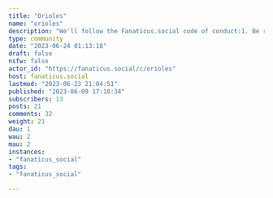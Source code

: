 ```yaml
---
title: "Orioles" 
name: "orioles"
description: "We'll follow the Fanaticus.social code of conduct:1. Be respectful; Remember the human on the other side of the computer! Trash-talking is ok (and even encouraged!) but don’t make things personal and don’t take things too far.2. Respect others’ privacy. Do not disclose personal information of others without their explicit consent.3. Say no to racism (and all other forms of discrimination, including on the basis of race, religion, gender, age, nationality, or disability)4. No self-promotion, ads, soliciting, or spamming5. No porn6. No brigading or targeted harassment of individuals# Looking for mods!---"
type: community
date: "2023-06-24 01:13:18"
draft: false
nsfw: false
actor_id: "https://fanaticus.social/c/orioles"
host: fanaticus.social
lastmod: "2023-06-23 21:04:51"
published: "2023-06-09 17:10:34"
subscribers: 13
posts: 21
comments: 32
weight: 21
dau: 1
wau: 2
mau: 2
instances:
- "fanaticus_social"
tags: 
- "fanaticus_social"

---
```

